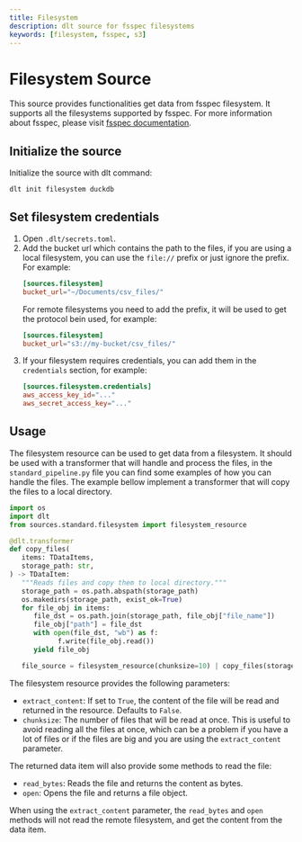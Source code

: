 ```yaml
---
title: Filesystem
description: dlt source for fsspec filesystems
keywords: [filesystem, fsspec, s3]
---
```


# Filesystem Source

This source provides functionalities get data from fsspec filesystem. It supports all the
filesystems supported by fsspec. For more information about fsspec, please visit
[fsspec documentation](https://filesystem-spec.readthedocs.io/en/latest/index.html).

## Initialize the source

Initialize the source with dlt command:

```shell
dlt init filesystem duckdb
```

## Set filesystem credentials

1. Open `.dlt/secrets.toml`.
2. Add the bucket url which contains the path to the files, if you are using a local filesystem,
   you can use the `file://` prefix or just ignore the prefix. For example:
   ```toml
   [sources.filesystem]
   bucket_url="~/Documents/csv_files/"
   ```
   For remote filesystems you need to add the prefix, it will be used to get the protocol bein
   used, for example:
   ```toml
   [sources.filesystem]
   bucket_url="s3://my-bucket/csv_files/"
   ```
3. If your filesystem requires credentials, you can add them in the `credentials` section, for
   example:
   ```toml
   [sources.filesystem.credentials]
   aws_access_key_id="..."
   aws_secret_access_key="..."

   ```

## Usage

The filesystem resource can be used to get data from a filesystem. It should be used with a
transformer that will handle and process the files, in the `standard_pipeline.py` file you can find
some examples of how you can handle the files. The example bellow implement a transformer that will
copy the files to a local directory.

```python
import os
import dlt
from sources.standard.filesystem import filesystem_resource

@dlt.transformer
def copy_files(
   items: TDataItems,
   storage_path: str,
) -> TDataItem:
   """Reads files and copy them to local directory."""
   storage_path = os.path.abspath(storage_path)
   os.makedirs(storage_path, exist_ok=True)
   for file_obj in items:
      file_dst = os.path.join(storage_path, file_obj["file_name"])
      file_obj["path"] = file_dst
      with open(file_dst, "wb") as f:
            f.write(file_obj.read())
      yield file_obj

   file_source = filesystem_resource(chunksize=10) | copy_files(storage_path="standard/files")
```

The filesystem resource provides the following parameters:

- `extract_content`: If set to `True`, the content of the file will be read and returned in the
  resource. Defaults to `False`.
- `chunksize`: The number of files that will be read at once. This is useful to avoid reading all
  the files at once, which can be a problem if you have a lot of files or if the files are big and
  you are using the `extract_content` parameter.

The returned data item will also provide some methods to read the file:
- `read_bytes`: Reads the file and returns the content as bytes.
- `open`: Opens the file and returns a file object.
  
When using the `extract_content` parameter, the `read_bytes` and `open` methods will not read the remote
filesystem, and get the content from the data item.
